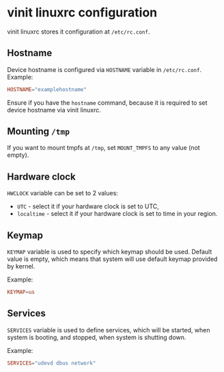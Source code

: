 # vinit linuxrc configuration
vinit linuxrc stores it configuration at `/etc/rc.conf`.

## Hostname
Device hostname is configured via `HOSTNAME` variable in `/etc/rc.conf`. Example:
```conf
HOSTNAME="examplehostname"
```
Ensure if you have the `hostname` command, because it is required to set device hostname via vinit linuxrc.

## Mounting `/tmp`
If you want to mount tmpfs at `/tmp`, set `MOUNT_TMPFS` to any value (not empty).

## Hardware clock
`HWCLOCK` variable can be set to 2 values:
- `UTC` - select it if your hardware clock is set to UTC,
- `localtime` - select it if your hardware clock is set to time in your region.

## Keymap
`KEYMAP` variable is used to specify which keymap should be used. Default value is empty, which means that system will use default keymap provided by kernel.

Example:
```conf
KEYMAP=us
```

## Services
`SERVICES` variable is used to define services, which will be started, when system is booting, and stopped, when system is shutting down.

Example:
```conf
SERVICES="udevd dbus network"
```